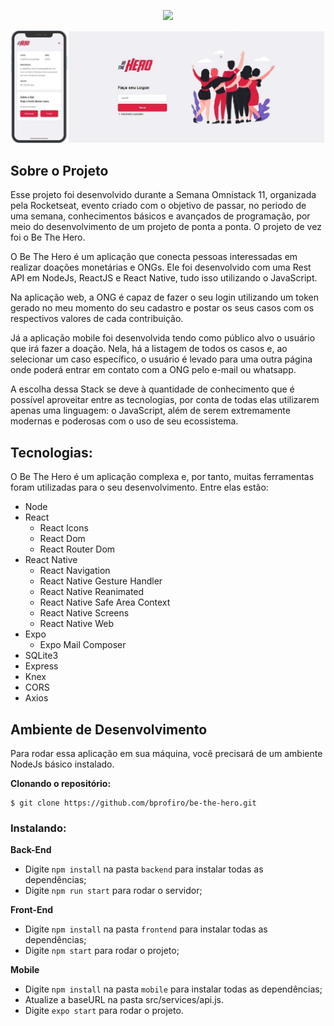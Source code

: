 <p align="center">
  <img src="https://github.com/Rocketseat/semana-omnistack-11/blob/master/.github/bethehero.svg" />
</p>
 
<p align="center">
  <img src="https://github.com/bprofiro/assets/blob/master/WhatsApp%20Image%202020-04-13%20at%2018.10.27.jpeg" />
</p>

## Sobre o Projeto

  Esse projeto foi desenvolvido durante a Semana Omnistack 11, organizada pela Rocketseat, evento criado com o objetivo de passar, no periodo de uma semana, conhecimentos básicos e avançados de programação, por meio do desenvolvimento de um projeto de ponta a ponta. O projeto de vez foi o Be The Hero.

  O Be The Hero é um aplicação que conecta pessoas interessadas em realizar doações monetárias e ONGs. Ele foi desenvolvido com uma Rest API em NodeJs, ReactJS e React Native, tudo isso utilizando o JavaScript.
  
  Na aplicação web, a ONG é capaz de fazer o seu login utilizando um token gerado no meu momento do seu cadastro e postar os seus casos com os respectivos valores de cada contribuição.
  
  Já a aplicação mobile foi desenvolvida tendo como público alvo o usuário que irá fazer a doação. Nela, há a listagem de todos os casos e, ao selecionar um caso específico, o usuário é levado para uma outra página onde poderá entrar em contato com a ONG pelo e-mail ou whatsapp.

  A escolha dessa Stack se deve à quantidade de conhecimento que é possível aproveitar entre as tecnologias, por conta de todas elas utilizarem apenas uma linguagem: o JavaScript, além de serem extremamente modernas e poderosas com o uso de seu ecossistema.

## Tecnologias:
  O Be The Hero é um aplicação complexa e, por tanto, muitas ferramentas foram utilizadas para o seu desenvolvimento. Entre elas estão:

- Node
- React
  - React Icons
  - React Dom
  - React Router Dom
- React Native
  - React Navigation
  - React Native Gesture Handler
  - React Native Reanimated
  - React Native Safe Area Context
  - React Native Screens
  - React Native Web
- Expo
  - Expo Mail Composer
- SQLite3
- Express
- Knex
- CORS
- Axios


## Ambiente de Desenvolvimento

Para rodar essa aplicação em sua máquina, você precisará de um ambiente NodeJs básico instalado.

**Clonando o repositório:**

```
$ git clone https://github.com/bprofiro/be-the-hero.git
```

### Instalando:

**Back-End**

- Digite `npm install` na pasta `backend` para instalar todas as dependências;
- Digite `npm run start` para rodar o servidor;

**Front-End** 

- Digite `npm install` na pasta `frontend` para instalar todas as dependências;
- Digite `npm start` para rodar o projeto;

**Mobile** 

- Digite `npm install` na pasta `mobile` para instalar todas as dependências;
- Atualize a baseURL na pasta src/services/api.js.
- Digite `expo start` para rodar o projeto.
